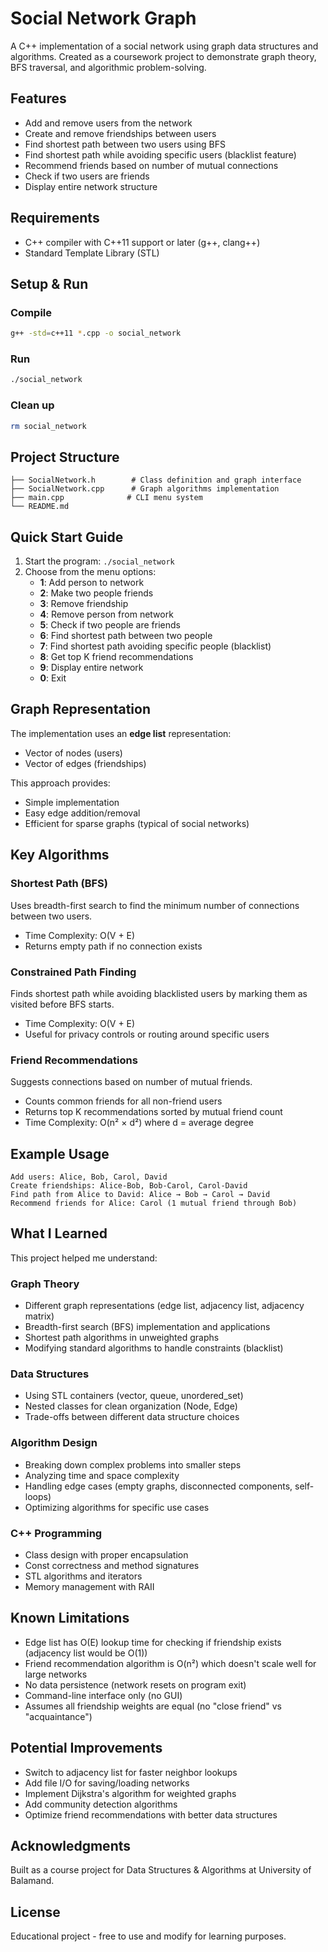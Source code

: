# Social Network Graph

A C++ implementation of a social network using graph data structures and algorithms. Created as a coursework project to demonstrate graph theory, BFS traversal, and algorithmic problem-solving.

## Features

- Add and remove users from the network
- Create and remove friendships between users
- Find shortest path between two users using BFS
- Find shortest path while avoiding specific users (blacklist feature)
- Recommend friends based on number of mutual connections
- Check if two users are friends
- Display entire network structure

## Requirements

- C++ compiler with C++11 support or later (g++, clang++)
- Standard Template Library (STL)

## Setup & Run

### Compile
```bash
g++ -std=c++11 *.cpp -o social_network
```

### Run
```bash
./social_network
```

### Clean up
```bash
rm social_network
```

## Project Structure
```
├── SocialNetwork.h        # Class definition and graph interface
├── SocialNetwork.cpp      # Graph algorithms implementation
├── main.cpp              # CLI menu system
└── README.md
```

## Quick Start Guide

1. Start the program: `./social_network`
2. Choose from the menu options:
   - **1**: Add person to network
   - **2**: Make two people friends
   - **3**: Remove friendship
   - **4**: Remove person from network
   - **5**: Check if two people are friends
   - **6**: Find shortest path between two people
   - **7**: Find shortest path avoiding specific people (blacklist)
   - **8**: Get top K friend recommendations
   - **9**: Display entire network
   - **0**: Exit

## Graph Representation

The implementation uses an **edge list** representation:
- Vector of nodes (users)
- Vector of edges (friendships)

This approach provides:
- Simple implementation
- Easy edge addition/removal
- Efficient for sparse graphs (typical of social networks)

## Key Algorithms

### Shortest Path (BFS)
Uses breadth-first search to find the minimum number of connections between two users.
- Time Complexity: O(V + E)
- Returns empty path if no connection exists

### Constrained Path Finding
Finds shortest path while avoiding blacklisted users by marking them as visited before BFS starts.
- Time Complexity: O(V + E)
- Useful for privacy controls or routing around specific users

### Friend Recommendations
Suggests connections based on number of mutual friends.
- Counts common friends for all non-friend users
- Returns top K recommendations sorted by mutual friend count
- Time Complexity: O(n² × d²) where d = average degree

## Example Usage

```
Add users: Alice, Bob, Carol, David
Create friendships: Alice-Bob, Bob-Carol, Carol-David
Find path from Alice to David: Alice → Bob → Carol → David
Recommend friends for Alice: Carol (1 mutual friend through Bob)
```

## What I Learned

This project helped me understand:

### Graph Theory
- Different graph representations (edge list, adjacency list, adjacency matrix)
- Breadth-first search (BFS) implementation and applications
- Shortest path algorithms in unweighted graphs
- Modifying standard algorithms to handle constraints (blacklist)

### Data Structures
- Using STL containers (vector, queue, unordered_set)
- Nested classes for clean organization (Node, Edge)
- Trade-offs between different data structure choices

### Algorithm Design
- Breaking down complex problems into smaller steps
- Analyzing time and space complexity
- Handling edge cases (empty graphs, disconnected components, self-loops)
- Optimizing algorithms for specific use cases

### C++ Programming
- Class design with proper encapsulation
- Const correctness and method signatures
- STL algorithms and iterators
- Memory management with RAII

## Known Limitations

- Edge list has O(E) lookup time for checking if friendship exists (adjacency list would be O(1))
- Friend recommendation algorithm is O(n²) which doesn't scale well for large networks
- No data persistence (network resets on program exit)
- Command-line interface only (no GUI)
- Assumes all friendship weights are equal (no "close friend" vs "acquaintance")

## Potential Improvements

- Switch to adjacency list for faster neighbor lookups
- Add file I/O for saving/loading networks
- Implement Dijkstra's algorithm for weighted graphs
- Add community detection algorithms
- Optimize friend recommendations with better data structures

## Acknowledgments

Built as a course project for Data Structures & Algorithms at University of Balamand.

## License

Educational project - free to use and modify for learning purposes.